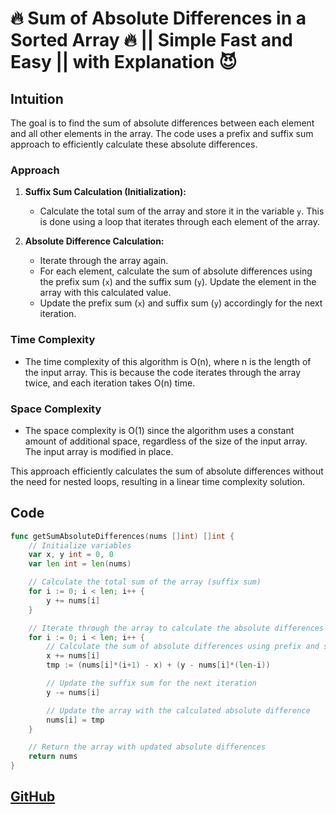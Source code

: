# 🔥 Sum of Absolute Differences in a Sorted Array 🔥 || Simple Fast and Easy || with Explanation 😈

## Intuition

The goal is to find the sum of absolute differences between each element and all other elements in the array. The code uses a prefix and suffix sum approach to efficiently calculate these absolute differences.

### Approach

1. **Suffix Sum Calculation (Initialization):**
   - Calculate the total sum of the array and store it in the variable `y`. This is done using a loop that iterates through each element of the array.

2. **Absolute Difference Calculation:**
   - Iterate through the array again.
   - For each element, calculate the sum of absolute differences using the prefix sum (`x`) and the suffix sum (`y`). Update the element in the array with this calculated value.
   - Update the prefix sum (`x`) and suffix sum (`y`) accordingly for the next iteration.

### Time Complexity

- The time complexity of this algorithm is O(n), where n is the length of the input array. This is because the code iterates through the array twice, and each iteration takes O(n) time.

### Space Complexity

- The space complexity is O(1) since the algorithm uses a constant amount of additional space, regardless of the size of the input array. The input array is modified in place.

This approach efficiently calculates the sum of absolute differences without the need for nested loops, resulting in a linear time complexity solution.

## Code

```go
func getSumAbsoluteDifferences(nums []int) []int {
	// Initialize variables
	var x, y int = 0, 0
	var len int = len(nums)

	// Calculate the total sum of the array (suffix sum)
	for i := 0; i < len; i++ {
		y += nums[i]
	}

	// Iterate through the array to calculate the absolute differences
	for i := 0; i < len; i++ {
		// Calculate the sum of absolute differences using prefix and suffix sums
		x += nums[i]
		tmp := (nums[i]*(i+1) - x) + (y - nums[i]*(len-i))

		// Update the suffix sum for the next iteration
		y -= nums[i]

		// Update the array with the calculated absolute difference
		nums[i] = tmp
	}

	// Return the array with updated absolute differences
	return nums
}
```

## [GitHub](https://github.com/ayoubzulfiqar/leetcode)
